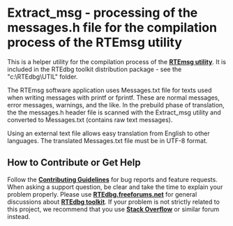 # Extract_msg - processing of the messages.h file for the compilation process of the RTEmsg utility

This is a helper utility for the compilation process of  the [**RTEmsg utility**](https://github.com/RTEdbg/RTEmsg). It is included in the RTEdbg toolkit distribution package - see the "c:\RTEdbg\UTIL" folder.

The RTEmsg software application uses Messages.txt file for texts used when writing messages with printf or fprintf. These are normal messages, error messages, warnings, and the like. In the prebuild phase of translation, the the messages.h header file is scanned with the Extract_msg utility and converted to Messages.txt (contains raw text messages).

Using an external text file allows easy translation from English to other languages. The translated Messages.txt file must be in UTF-8 format.

## How to Contribute or Get Help
Follow the **[Contributing Guidelines](https://github.com/RTEdbg/RTEdbg/blob/master/docs/CONTRIBUTING.md)** for bug reports and feature requests. When asking a support question, be clear and take the time to explain your problem properly. Please use **[RTEdbg.freeforums.net](https://rtedbg.freeforums.net/)** for general discussions about **[RTEdbg toolkit](https://github.com/RTEdbg/RTEdbg)**. If your problem is not strictly related to this project, we recommend that you use **[Stack Overflow](https://stackoverflow.com/)** or similar forum instead.
